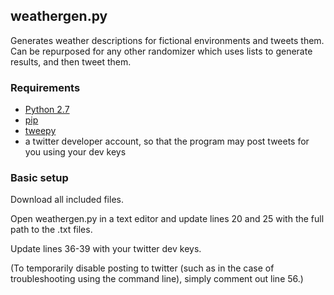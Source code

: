## weathergen.py
Generates weather descriptions for fictional environments and tweets them. Can be repurposed for any other randomizer which uses lists to generate results, and then tweet them.

### Requirements
  - [Python 2.7](https://www.python.org/downloads/release/python-2710/)
  - [pip](https://pypi.org/project/pip/) 
  - [tweepy](https://github.com/tweepy/tweepy)
  - a twitter developer account, so that the program may post tweets for you using your dev keys

### Basic setup
Download all included files. 

Open weathergen.py in a text editor and update lines 20 and 25 with the full path to the .txt files.

Update lines 36-39 with your twitter dev keys.

(To temporarily disable posting to twitter (such as in the case of troubleshooting using the command line), simply comment out line 56.)
